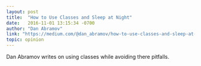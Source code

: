 ```yaml
---
layout: post
title:  "How to Use Classes and Sleep at Night"
date:   2016-11-01 13:15:34 -0700
author: "Dan Abramov"
link: "https://medium.com/@dan_abramov/how-to-use-classes-and-sleep-at-night-9af8de78ccb4#.fgt2cfxq5"
topic: opinion
---
```


Dan Abramov writes on using classes while avoiding there pitfalls.